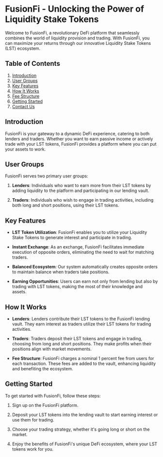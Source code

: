 # FusionFi - Unlocking the Power of Liquidity Stake Tokens

Welcome to FusionFi, a revolutionary DeFi platform that seamlessly combines the world of liquidity provision and trading. With FusionFi, you can maximize your returns through our innovative Liquidity Stake Tokens (LST) ecosystem.

## Table of Contents

1. [Introduction](#introduction)
2. [User Groups](#user-groups)
3. [Key Features](#key-features)
4. [How It Works](#how-it-works)
5. [Fee Structure](#fee-structure)
6. [Getting Started](#getting-started)
7. [Contact Us](#contact-us)

## Introduction

FusionFi is your gateway to a dynamic DeFi experience, catering to both lenders and traders. Whether you want to earn passive income or actively trade with your LST tokens, FusionFi provides a platform where you can put your assets to work.

## User Groups

FusionFi serves two primary user groups:

1. **Lenders**: Individuals who want to earn more from their LST tokens by adding liquidity to the platform and participating in our lending vault.

2. **Traders**: Individuals who wish to engage in trading activities, including both long and short positions, using their LST tokens.

## Key Features

- **LST Token Utilization**: FusionFi enables you to utilize your Liquidity Stake Tokens to generate interest and participate in trading.

- **Instant Exchange**: As an exchange, FusionFi facilitates immediate execution of opposite orders, eliminating the need to wait for matching traders.

- **Balanced Ecosystem**: Our system automatically creates opposite orders to maintain balance when traders take positions.

- **Earning Opportunities**: Users can earn not only from lending but also by trading with LST tokens, making the most of their knowledge and assets.

## How It Works

- **Lenders**: Lenders contribute their LST tokens to the FusionFi lending vault. They earn interest as traders utilize their LST tokens for trading activities.

- **Traders**: Traders deposit their LST tokens and engage in trading, choosing from long and short positions. They make profits when their positions align with market movements.

- **Fee Structure**: FusionFi charges a nominal 1 percent fee from users for each transaction. These fees are added to the vault, enhancing liquidity and benefiting the ecosystem.

## Getting Started

To get started with FusionFi, follow these steps:

1. Sign up on the FusionFi platform.

2. Deposit your LST tokens into the lending vault to start earning interest or use them for trading.

3. Choose your trading strategy, whether it's going long or short on the market.

4. Enjoy the benefits of FusionFi's unique DeFi ecosystem, where your LST tokens work for you.


